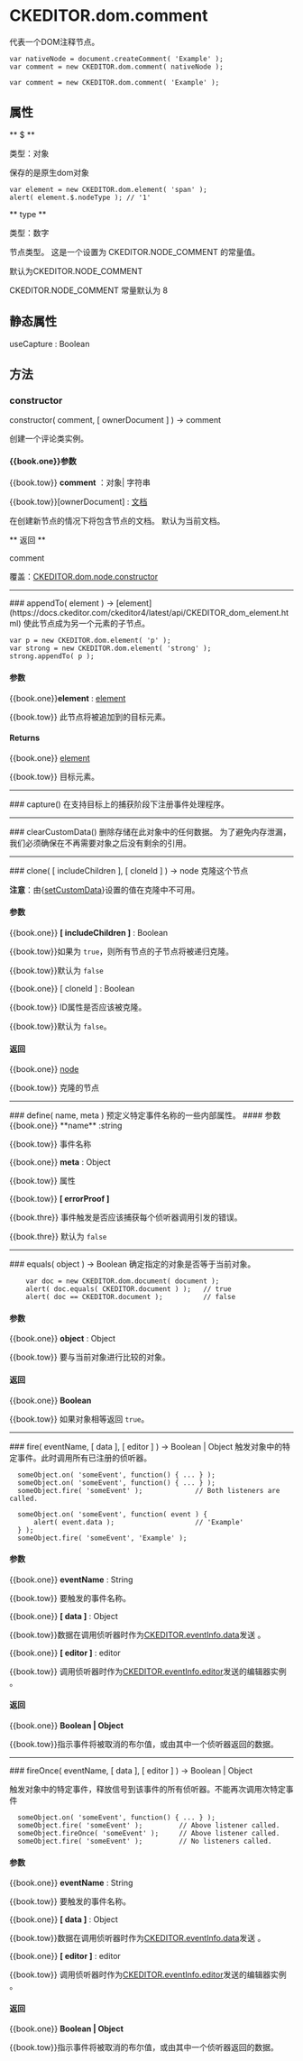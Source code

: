 # CKEDITOR.dom.comment

代表一个DOM注释节点。

    var nativeNode = document.createComment( 'Example' );
    var comment = new CKEDITOR.dom.comment( nativeNode );

    var comment = new CKEDITOR.dom.comment( 'Example' );
    

## 属性

** $ **

类型：对象

保存的是原生dom对象

    var element = new CKEDITOR.dom.element( 'span' );
    alert( element.$.nodeType ); // '1'

** type **

类型：数字

节点类型。 这是一个设置为 CKEDITOR.NODE_COMMENT 的常量值。

默认为CKEDITOR.NODE_COMMENT

CKEDITOR.NODE_COMMENT 常量默认为 8
## 静态属性

useCapture : Boolean

## 方法

### constructor 

constructor( comment, [ ownerDocument ] ) → comment

创建一个评论类实例。

#### {{book.one}}参数

{{book.tow}} **comment** ：对象| 字符串

{{book.tow}}[ownerDocument] : [文档](https://docs.ckeditor.com/ckeditor4/latest/api/CKEDITOR_dom_document.html)

在创建新节点的情况下将包含节点的文档。 默认为当前文档。

** 返回 **

comment

覆盖：[CKEDITOR.dom.node.constructor](https://docs.ckeditor.com/ckeditor4/latest/api/CKEDITOR_dom_node.html#method-constructor)
<hr>
### appendTo( element ) → [element](https://docs.ckeditor.com/ckeditor4/latest/api/CKEDITOR_dom_element.html)
使此节点成为另一个元素的子节点。

    var p = new CKEDITOR.dom.element( 'p' );
    var strong = new CKEDITOR.dom.element( 'strong' );
    strong.appendTo( p );
    
#### 参数

{{book.one}}**element** : [element](https://docs.ckeditor.com/ckeditor4/latest/api/CKEDITOR_dom_element.html)

{{book.tow}} 此节点将被追加到的目标元素。

#### Returns
{{book.one}} [element](https://docs.ckeditor.com/ckeditor4/latest/api/CKEDITOR_dom_element.html)

{{book.tow}} 目标元素。
<hr>
### capture()
在支持目标上的捕获阶段下注册事件处理程序。
<hr>
### clearCustomData()
删除存储在此对象中的任何数据。 为了避免内存泄漏，我们必须确保在不再需要对象之后没有剩余的引用。
<hr>
### clone( [ includeChildren ], [ cloneId ] ) → node
克隆这个节点

**注意**：由{[setCustomData](https://docs.ckeditor.com/ckeditor4/latest/api/CKEDITOR_dom_node.html#method-setCustomData)}设置的值在克隆中不可用。

#### 参数
{{book.one}} **[ includeChildren ]** : Boolean

  {{book.tow}}如果为 `true`，则所有节点的子节点将被递归克隆。
  
  {{book.tow}}默认为 `false`
  
{{book.one}} [ cloneId ] : Boolean

  {{book.tow}} ID属性是否应该被克隆。
  
  {{book.tow}}默认为 `false`。
#### 返回
  {{book.one}} [node](https://docs.ckeditor.com/ckeditor4/latest/api/CKEDITOR_dom_node.html)
  
  {{book.tow}} 克隆的节点
<hr>
### define( name, meta )
预定义特定事件名称的一些内部属性。
#### 参数
{{book.one}} **name** :string

  {{book.tow}} 事件名称

{{book.one}} **meta** : Object

  {{book.tow}} 属性
  
  {{book.tow}} **[ errorProof ]**
  
  {{book.thre}}  事件触发是否应该捕获每个侦听器调用引发的错误。
  
  {{book.thre}} 默认为 `false`
<hr>
### equals( object ) → Boolean
确定指定的对象是否等于当前对象。

        var doc = new CKEDITOR.dom.document( document );
        alert( doc.equals( CKEDITOR.document ) );   // true
        alert( doc == CKEDITOR.document );          // false
      
#### 参数
{{book.one}} **object** : Object

{{book.tow}} 要与当前对象进行比较的对象。
#### 返回
{{book.one}} **Boolean** 

{{book.tow}}  如果对象相等返回 `true`。
<hr>
### fire( eventName, [ data ], [ editor ] ) → Boolean | Object
触发对象中的特定事件。此时调用所有已注册的侦听器。

      someObject.on( 'someEvent', function() { ... } );
      someObject.on( 'someEvent', function() { ... } );
      someObject.fire( 'someEvent' );             // Both listeners are called.

      someObject.on( 'someEvent', function( event ) {
          alert( event.data );                    // 'Example'
      } );
      someObject.fire( 'someEvent', 'Example' );

#### 参数
{{book.one}} **eventName** : String

{{book.tow}} 要触发的事件名称。

{{book.one}} **[ data ]** : Object

{{book.tow}}数据在调用侦听器时作为[CKEDITOR.eventInfo.data](https://docs.ckeditor.com/ckeditor4/latest/api/CKEDITOR_eventInfo.html#property-data)发送 。

{{book.one}} **[ editor ]** : editor

{{book.tow}} 调用侦听器时作为[CKEDITOR.eventInfo.editor](https://docs.ckeditor.com/ckeditor4/latest/api/CKEDITOR_eventInfo.html#property-editor)发送的编辑器实例 。

#### 返回 
{{book.one}} **Boolean | Object**

{{book.tow}}指示事件将被取消的布尔值，或由其中一个侦听器返回的数据。

<hr>
### fireOnce( eventName, [ data ], [ editor ] ) → Boolean | Object

触发对象中的特定事件，释放信号到该事件的所有侦听器。不能再次调用次特定事件

      someObject.on( 'someEvent', function() { ... } );
      someObject.fire( 'someEvent' );         // Above listener called.
      someObject.fireOnce( 'someEvent' );     // Above listener called.
      someObject.fire( 'someEvent' );         // No listeners called.

#### 参数
{{book.one}} **eventName** : String

{{book.tow}} 要触发的事件名称。

{{book.one}} **[ data ]** : Object

{{book.tow}}数据在调用侦听器时作为[CKEDITOR.eventInfo.data](https://docs.ckeditor.com/ckeditor4/latest/api/CKEDITOR_eventInfo.html#property-data)发送 。

{{book.one}} **[ editor ]** : editor

{{book.tow}} 调用侦听器时作为[CKEDITOR.eventInfo.editor](https://docs.ckeditor.com/ckeditor4/latest/api/CKEDITOR_eventInfo.html#property-editor)发送的编辑器实例 。

#### 返回 
{{book.one}} **Boolean | Object**

{{book.tow}}指示事件将被取消的布尔值，或由其中一个侦听器返回的数据。
